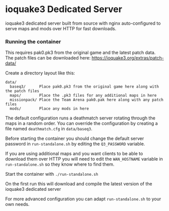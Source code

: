 # ioquake3 Dedicated Server

ioquake3 dedicated server built from source with nginx auto-configured to serve maps and mods over
HTTP for fast downloads.


### Running the container

This requires pak0.pk3 from the original game and the latest patch data. The patch files can be downloaded here: https://ioquake3.org/extras/patch-data/

Create a directory layout like this:
```
data/
  baseq3/      Place pak0.pk3 from the original game here along with the patch files
  maps/        Place the .pk3 files for any additional maps in here
  missionpack/ Place the Team Arena pak0.pak here along with any patch files
  mods/        Place any mods in here
```
The default configuration runs a deathmatch server rotating through the maps in a random order.
You can override the configuration by creating a file named `deathmatch.cfg` in `data/baseq3`.

Before starting the container you should change the default server password in `run-standalone.sh`
by editing the `Q3_PASSWORD` variable.

If you are using additional maps and you want clients to be able to download them over HTTP you
will need to edit the `WAN_HOSTNAME` variable in `run-standalone.sh` so they know where to find them.

Start the container with `./run-standalone.sh`

On the first run this will download and compile the latest version of the ioquake3 dedicated server

For more advanced configuration you can adapt `run-standalone.sh` to your own needs.
